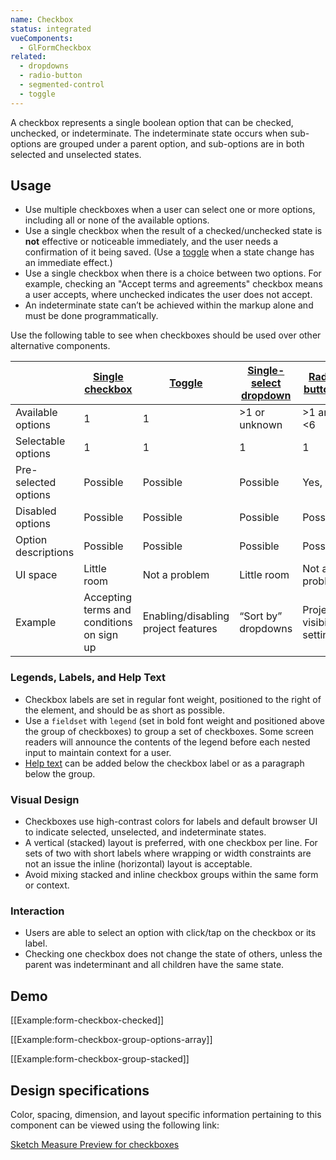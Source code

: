 ```yaml
---
name: Checkbox
status: integrated
vueComponents:
  - GlFormCheckbox
related:
  - dropdowns
  - radio-button
  - segmented-control
  - toggle
---
```


A checkbox represents a single boolean option that can be checked, unchecked, or indeterminate. The indeterminate state occurs when sub-options are grouped under a parent option, and sub-options are in both selected and unselected states.

## Usage

* Use multiple checkboxes when a user can select one or more options, including all or none of the available options.
* Use a single checkbox when the result of a checked/unchecked state is **not** effective or noticeable immediately, and the user needs a confirmation of it being saved. (Use a [toggle](/components/toggle) when a state change has an immediate effect.)
* Use a single checkbox when there is a choice between two options. For example, checking an "Accept terms and agreements" checkbox means a user accepts, where unchecked indicates the user does not accept.
* An indeterminate state can’t be achieved within the markup alone and must be done programmatically.

Use the following table to see when checkboxes should be used over other alternative components.

|  | [Single checkbox](/components/checkbox) | [Toggle](/components/toggle) | [Single-select dropdown](/components/dropdowns) | [Radio buttons](/components/radio-button) | [Segmented control](/components/segmented-control) | [Multiple checkboxes](/components/checkbox) | [Multi-select dropdown](/components/dropdowns) |
|---|---|---|---|---|---|---|---|
| Available options | 1 | 1 | >1 or unknown | >1 and <6 | >1 and <6 | >1 and <6 | >1 or unknown |
| Selectable options | 1 | 1 | 1 | 1 | 1 | >1 or even all | >1 or even all |
| Pre-selected options | Possible | Possible | Possible | Yes, 1 | Yes, 1 | Possible | Possible |
| Disabled options | Possible | Possible | Possible | Possible | No | Possible | Possible |
| Option descriptions | Possible | Possible | Possible | Possible | No | Possible | Possible |
| UI space | Little room | Not a problem | Little room | Not a problem | Not a problem | Not a problem | Little room |
| Example | Accepting terms and conditions on sign up | Enabling/disabling project features | “Sort by” dropdowns | Project visibility setting | 7, 30, 90 days timeframe in analytics dashboards | Scopes selection in User settings > Applications | Add/remove labels |

### Legends, Labels, and Help Text

* Checkbox labels are set in regular font weight, positioned to the right of the element, and should be as short as possible.
* Use a `fieldset` with `legend` (set in bold font weight and positioned above the group of checkboxes) to group a set of checkboxes. Some screen readers will announce the contents of the legend before each nested input to maintain context for a user.
* [Help text](/components/forms#help-text) can be added below the checkbox label or as a paragraph below the group.

### Visual Design

* Checkboxes use high-contrast colors for labels and default browser UI to indicate selected, unselected, and indeterminate states.
* A vertical (stacked) layout is preferred, with one checkbox per line. For sets of two with short labels where wrapping or width constraints are not an issue the inline (horizontal) layout is acceptable.
* Avoid mixing stacked and inline checkbox groups within the same form or context.

### Interaction

* Users are able to select an option with click/tap on the checkbox or its label.
* Checking one checkbox does not change the state of others, unless the parent was indeterminant and all children have the same state.

## Demo

[[Example:form-checkbox-checked]]

[[Example:form-checkbox-group-options-array]]

[[Example:form-checkbox-group-stacked]]

## Design specifications

Color, spacing, dimension, and layout specific information pertaining to this component can be viewed using the following link:

[Sketch Measure Preview for checkboxes](https://gitlab-org.gitlab.io/gitlab-design/hosted/design-gitlab-specs/checkboxes-spec-previews/)
